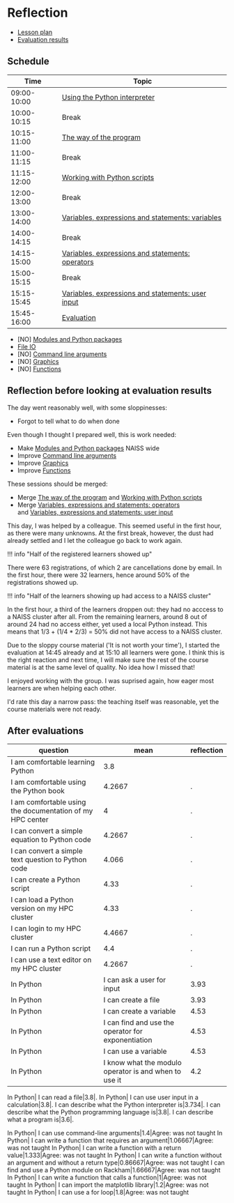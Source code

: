 # Reflection

- [Lesson plan](../../lesson_plans/20250304/README.md)
- [Evaluation results](../../evaluations/20250304/README.md)

## Schedule

Time        | Topic
------------|-----------------------------------------------------------------
09:00-10:00 | [Using the Python interpreter](sessions/using_the_python_interpreter.md)
10:00-10:15 | Break
10:15-11:00 | [The way of the program](sessions/the_way_of_the_program.md)
11:00-11:15 | Break
11:15-12:00 | [Working with Python scripts](sessions/working_with_python_scripts.md)  
12:00-13:00 | Break
13:00-14:00 | [Variables, expressions and statements: variables](sessions/variables_expressions_and_statements_1.md)  
14:00-14:15 | Break
14:15-15:00 | [Variables, expressions and statements: operators](sessions/variables_expressions_and_statements_2.md)  
15:00-15:15 | Break
15:15-15:45 | [Variables, expressions and statements: user input](sessions/variables_expressions_and_statements_3.md)
15:45-16:00 | [Evaluation](evaluation.md)

- [NO] [Modules and Python packages](sessions/hello_little_turtles.md)
- [File IO](sessions/files.md)
- [NO] [Command line arguments](sessions/command_line_arguments.md)
- [NO] [Graphics](sessions/graphics.md)
- [NO] [Functions](sessions/functions.md)

## Reflection before looking at evaluation results

The day went reasonably well, with some sloppinesses:

- Forgot to tell what to do when done

Even though I thought I prepared well, this is work needed:

- Make [Modules and Python packages](sessions/hello_little_turtles.md)
  NAISS wide
- Improve [Command line arguments](sessions/command_line_arguments.md)
- Improve [Graphics](sessions/graphics.md)
- Improve [Functions](sessions/functions.md)

These sessions should be merged:

- Merge [The way of the program](sessions/the_way_of_the_program.md)
  and [Working with Python scripts](sessions/working_with_python_scripts.md)  
- Merge [Variables, expressions and statements: operators](sessions/variables_expressions_and_statements_2.md)  
  and [Variables, expressions and statements: user input](sessions/variables_expressions_and_statements_3.md)

This day, I was helped by a colleague. This seemed useful in the first hour,
as there were many unknowns. At the first break, however, the dust
had already settled and I let the colleague go back to work again.

!!! info "Half of the registered learners showed up"

There were 63 registrations, of which 2 are cancellations
done by email. In the first hour, there were 32 learners,
hence around 50% of the registrations showed up.

!!! info "Half of the learners showing up had access to a NAISS cluster"

In the first hour, a third of the learners droppen out:
they had no acccess to a NAISS cluster after all.
From the remaining learners, around 8 out of around 24
had no access either, yet used a local Python instead.
This means that 1/3 + (1/4 * 2/3) = 50% did not have access
to a NAISS cluster.

Due to the sloppy course material ('It is not worth your time'),
I started the evaluation at 14:45 already
and at 15:10 all learners were gone. I think this is the right
reaction and next time, I will make sure the rest of the course material
is at the same level of quality. No idea how I missed that!

I enjoyed working with the group. I was suprised again,
how eager most learners are when helping each other.

I'd rate this day a narrow pass: the teaching itself was reasonable,
yet the course materials were not ready.

## After evaluations


question|mean|reflection
---|---|---
I am comfortable learning Python|3.8
I am comfortable using the Python book|4.2667|.
I am comfortable using the documentation of my HPC center|4|.
I can convert a simple equation to Python code|4.2667|.
I can convert a simple text question to Python code|4.066|.
I can create a Python script|4.33|.
I can load a Python version on my HPC cluster|4.33|.
I can login to my HPC cluster|4.4667|.
I can run a Python script|4.4|.
I can use a text editor on my HPC cluster|4.2667|.
In Python| I can ask a user for input|3.93|.
In Python| I can create a file|3.93|.
In Python| I can create a variable|4.53|.
In Python| I can find and use the operator for exponentiation|4.53|.
In Python| I can use a variable|4.53|.
In Python| I know what the modulo operator is and when to use it|4.2|.

In Python| I can read a file|3.8|.
In Python| I can use user input in a calculation|3.8|.
I can describe what the Python interpreter is|3.734|.
I can describe what the Python programming language is|3.8|.
I can describe what a program is|3.6|.


In Python| I can use command-line arguments|1.4|Agree: was not taught
In Python| I can write a function that requires an argument|1.06667|Agree: was not taught
In Python| I can write a function with a return value|1.333|Agree: was not taught
In Python| I can write a function without an argument and without a return type|0.86667|Agree: was not taught
I can find and use a Python module on Rackham|1.66667|Agree: was not taught
In Python| I can write a function that calls a function|1|Agree: was not taught
In Python| I can import the matplotlib library|1.2|Agree: was not taught
In Python| I can use a for loop|1.8|Agree: was not taught
